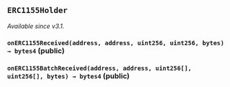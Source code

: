 ## `ERC1155Holder`



_Available since v3.1._


### `onERC1155Received(address, address, uint256, uint256, bytes) → bytes4` (public)





### `onERC1155BatchReceived(address, address, uint256[], uint256[], bytes) → bytes4` (public)






